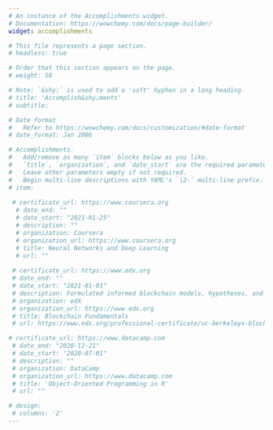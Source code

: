 ```yaml
---
# An instance of the Accomplishments widget.
# Documentation: https://wowchemy.com/docs/page-builder/
widget: accomplishments

# This file represents a page section.
# headless: true

# Order that this section appears on the page.
# weight: 50

# Note: `&shy;` is used to add a 'soft' hyphen in a long heading.
# title: 'Accomplish&shy;ments'
# subtitle:

# Date format
#   Refer to https://wowchemy.com/docs/customization/#date-format
# date_format: Jan 2006

# Accomplishments.
#   Add/remove as many `item` blocks below as you like.
#   `title`, `organization`, and `date_start` are the required parameters.
#   Leave other parameters empty if not required.
#   Begin multi-line descriptions with YAML's `|2-` multi-line prefix.
# item:
 
 # certificate_url: https://www.coursera.org
  # date_end: ""
  # date_start: "2021-01-25"
  # description: ""
  # organization: Coursera
  # organization_url: https://www.coursera.org
  # title: Neural Networks and Deep Learning
  # url: ""
 
 # certificate_url: https://www.edx.org
 # date_end: ""
 # date_start: "2021-01-01"
 # description: Formulated informed blockchain models, hypotheses, and use cases.
 # organization: edX
 # organization_url: https://www.edx.org
 # title: Blockchain Fundamentals
 # url: https://www.edx.org/professional-certificate/uc-berkeleyx-blockchain-fundamentals

# certificate_url: https://www.datacamp.com
 # date_end: "2020-12-21"
 # date_start: "2020-07-01"
 # description: ""
 # organization: DataCamp
 # organization_url: https://www.datacamp.com
 # title: 'Object-Oriented Programming in R'
 # url: ""

# design:
 # columns: '2' 
---
```

